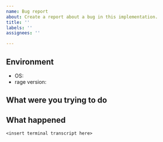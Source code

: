 ```yaml
---
name: Bug report
about: Create a report about a bug in this implementation.
title: ''
labels: ''
assignees: ''

---
```


## Environment

* OS:
* rage version:

## What were you trying to do

## What happened

```
<insert terminal transcript here>
```
